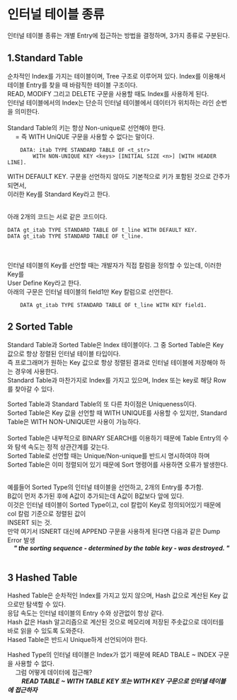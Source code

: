# 인터널 테이블 종류
인터널 테이블 종류는 개별 Entry에 접근하는 방법을 결정하며, 3가지 종류로 구분된다.
<br>

## 1.Standard Table
순차적인 Index를 가지는 테이블이며, Tree 구조로 이루어져 있다. Index를 이용해서 테이블 Entry를 찾을 때 바람직한 테이블 구조이다.<br>
READ, MODIFY 그리고 DELETE 구문을 사용할 때도 Index를 사용하게 된다.<br>
인터널 테이블에서의 Index는 단순히 인터널 테이블에서 데이터가 위치하는 라인 순번을 의미한다.<br><br>
Standard Table의 키는 항상 Non-unique로 선언해야 한다.<br>
    &emsp; = 즉 WITH UniQUE 구문을 사용할 수 없다는 말이다.
```ABAP
    DATA: itab TYPE STANDARD TABLE OF <t_str>
        WITH NON-UNIQUE KEY <keys> [INITIAL SIZE <n>] [WITH HEADER LINE].
```

WITH DEFAULT KEY. 구문을 선언하지 않아도 기본적으로 키가 포함된 것으로 간주가 되면서,<br> 이러한 Key를 Standard Key라고 한다.<br><br>

아래 2개의 코드는 서로 같은 코드이다.
```ABAP
DATA gt_itab TYPE STANDARD TABLE OF t_line WITH DEFAULT KEY.
DATA gt_itab TYPE STANDARD TABLE OF t_line.
```
<br>
<br>
인터널 테이블의 Key를 선언할 때는 개발자가 직접 칼럼을 정의할 수 있는데, 이러한 Key를<br>
User Define Key라고 한다.<br>
아래의 구문은 인터널 테이블의 field1만 Key 칼럼으로 선언한다.

```ABAP
    DATA gt_itab TYPE STANDARD TABLE OF t_line WITH KEY field1.
```

## 2 Sorted Table
Standard Table과 Sorted Table은 Index 테이블이다. 그 중 Sorted Table은 Key 값으로 항상 정렬된 인터널 테이블 타입이다.<br>
즉 프로그래머가 원하는 Key 값으로 항상 정렬된 결과로 인터널 테이블에 저장해야 하는 경우에 사용한다.<br>
Standard Table과 마찬가지로 Index를 가지고 있으며, Index 또는 key로 해당 Row를 찾아갈 수 있다.<Br>

Sorted Table과 Standard Table의 또 다른 차이점은 Uniqueness이다.<br>
Sorted Table은 Key 값을 선언할 때 WITH UNIQUE를 사용할 수 있지만, Standard Table은 WITH NON-UNIQUE만 사용이 가능하다.<br><br>
Sorted Table은 내부적으로 BINARY SEARCH를 이용하기 때문에 Table Entry의 수와 탐색 속도는 정적 상관간계를 갖는다.<br>
Sorted Table로 선언할 때는 Unique/Non-unique를 반드시 명시하여야 하며 Sorted Table은 이미 정렬되어 있기 때문에 Sort 명령어를 사용하면 오류가 발생한다.<br><br>

예를들어 Sorted Type의 인터널 테이블을 선언하고, 2개의 Entry를 추가함.<br>
B값이 먼저 추가된 후에 A값이 추가되는데 A값이 B값보다 앞에 있다.<br>
이것은 인터널 테이블이 Sorted Type이고, col 칼럽이 Key로 정의되어있기 때문에 col 칼럼 기준으로 정렬된 값이<br>
INSERT 되는 것.<br>
만약 여기서 ISNERT 대신에 APPEND 구문을 사용하게 된다면 다음과 같은 Dump Error 발생<br>
&emsp;***" the sorting sequence - determined by the table key - was destroyed. "*** <br><br>

## 3 Hashed Table
Hashed Table은 순차적인 Index를 가지고 있지 않으며, Hash 값으로 계산된 Key 값으로만 탐색할 수 있다.<br>
응답 속도는 인터널 테이블의 Entry 수와 상관없이 항상 같다.<br>
Hash 값은 Hash 알고리즘으로 계산된 것으로 메모리에 저장된 주솟값으로 데이터를 바로 읽을 수 있도록 도와준다.<br>
Hased Table은 반드시 Unique하게 선언되어야 한다.<br>

Hashed Type의 인터널 테이블은 Index가 없기 때문에 READ TBALE ~ INDEX 구문을 사용할 수 없다.<br>
    &emsp; 그럼 어떻게 데이터에 접근해?<br>
    &emsp;&emsp; ***READ TABLE ~ WITH TABLE KEY 또는 WITH KEY 구문으로 인터넬 테이블에 접근하자***
    


